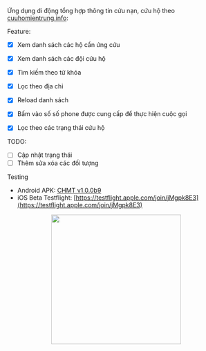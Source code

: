 Ứng dụng di động tổng hợp thông tin cứu nạn, cứu hộ theo [cuuhomientrung.info](cuuhomientrung.info):

Feature:
- [x] Xem danh sách các hộ cần ứng cứu
- [x] Xem danh sách các đội cứu hộ
- [x] Tìm kiếm theo từ khóa
- [x] Lọc theo địa chỉ
- [x] Reload danh sách
- [x] Bấm vào số số phone được cung cấp để thực hiện cuộc gọi
- [x] Lọc theo các trạng thái cứu hộ


TODO:
- [ ] Cập nhật trạng thái
- [ ] Thêm sửa xóa các đối tượng

Testing
- Android APK: [CHMT v1.0.0b9](https://github.com/docbohanh/cuuhomientrung-mobile/releases/download/v1.0.0b9/app.apk)
- iOS Beta Testflight: [https://testflight.apple.com/join/jMgpk8E3](https://testflight.apple.com/join/jMgpk8E3)

 <p align="center">
  <img src="https://user-images.githubusercontent.com/5656118/96705371-650d8c00-13bf-11eb-9c1f-67bec556c351.png" width="300" >
</p>
